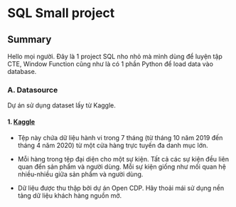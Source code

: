 # SQL Small project

## Summary
Hello mọi người. Đây là 1 project SQL nho nhỏ mà mình dùng để luyện tập CTE, Window Function cũng như là có 1 phần Python để load data vào database.

### A. Datasource
Dự án sử dụng dataset lấy từ Kaggle.
#### 1. [Kaggle](https://www.kaggle.com/datasets/mkechinov/ecommerce-behavior-data-from-multi-category-store)
- Tệp này chứa dữ liệu hành vi trong 7 tháng (từ tháng 10 năm 2019 đến tháng 4 năm 2020) từ một cửa hàng trực tuyến đa danh mục lớn.

- Mỗi hàng trong tệp đại diện cho một sự kiện. Tất cả các sự kiện đều liên quan đến sản phẩm và người dùng. Mỗi sự kiện giống như mối quan hệ nhiều-nhiều giữa sản phẩm và người dùng.

- Dữ liệu được thu thập bởi dự án Open CDP. Hãy thoải mái sử dụng nền tảng dữ liệu khách hàng nguồn mở.
